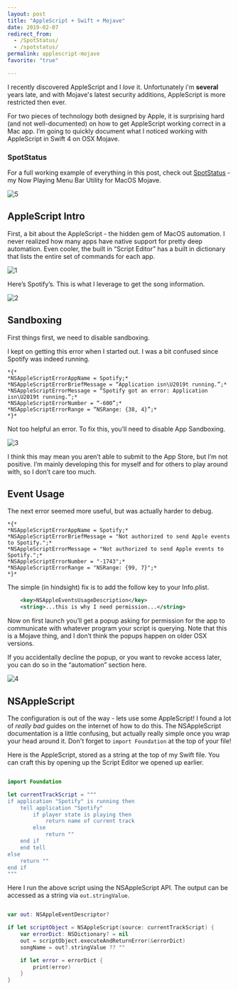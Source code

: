 ```yaml
---
layout: post
title: "AppleScript + Swift + Mojave"
date: 2019-02-07
redirect_from:
  - /SpotStatus/
  - /spotstatus/
permalink: applescript-mojave
favorite: "true"

---
```


I recently discovered AppleScript and I _love_ it. Unfortunately i'm **several** years late, and with Mojave's latest security additions, AppleScript is more restricted then ever.

For two pieces of technology both designed by Apple, it is surprising hard (and not well-documented) on how to get AppleScript working correct in a Mac app. I’m going to quickly document what I noticed working with AppleScript in Swift 4 on OSX Mojave.

### SpotStatus

For a full working example of everything in this post, check out [SpotStatus](https://github.com/joshspicer/SpotStatus) - my Now Playing Menu Bar Utility for MacOS Mojave.

![5]({{site.url}}//assets/resources-mojave/5.png)

## AppleScript Intro

First, a bit about the AppleScript - the hidden gem of MacOS automation. I never realized how many apps have native support for pretty deep automation. Even cooler, the built in “Script Editor” has a built in dictionary that lists the entire set of commands for each app.

![1]({{site.url}}//assets/resources-mojave/1.png)

Here’s Spotify’s. This is what I leverage to get the song information.

![2]({{site.url}}//assets/resources-mojave/2.png)

## Sandboxing

First things first, we need to disable sandboxing.

I kept on getting this error when I started out. I was a bit confused since Spotify was indeed running.

```
*{*
*NSAppleScriptErrorAppName = Spotify;*
*NSAppleScriptErrorBriefMessage = “Application isn\U2019t running.”;*
*NSAppleScriptErrorMessage = “Spotify got an error: Application isn\U2019t running.”;*
*NSAppleScriptErrorNumber = “-600”;*
*NSAppleScriptErrorRange = “NSRange: {38, 4}”;*
*}*
```

Not too helpful an error. To fix this, you’ll need to disable App Sandboxing.

![3]({{site.url}}//assets/resources-mojave/3.png)

I think this may mean you aren’t able to submit to the App Store, but I’m not positive. I’m mainly developing this for myself and for others to play around with, so I don’t care too much.

## Event Usage

The next error seemed more useful, but was actually harder to debug.

```
*{*
*NSAppleScriptErrorAppName = Spotify;*
*NSAppleScriptErrorBriefMessage = "Not authorized to send Apple events to Spotify.";*
*NSAppleScriptErrorMessage = "Not authorized to send Apple events to Spotify.";*
*NSAppleScriptErrorNumber = "-1743";*
*NSAppleScriptErrorRange = "NSRange: {99, 7}";*
*}*
```

The simple (in hindsight) fix is to add the follow key to your Info.plist.

```xml
    <key>NSAppleEventsUsageDescription</key>
    <string>...this is why I need permission...</string>
```

Now on first launch you’ll get a popup asking for permission for the app to communicate with whatever program your script is querying. Note that this is a Mojave thing, and I don’t think the popups happen on older OSX versions.

If you accidentally decline the popup, or you want to revoke access later, you can do so in the “automation” section here.

![4]({{site.url}}//assets/resources-mojave/4.png)

## NSAppleScript

The configuration is out of the way - lets use some AppleScript! I found a lot of _really bad_ guides on the internet of how to do this. The NSAppleScript documentation is a little confusing, but actually really simple once you wrap your head around it. Don't forget to `import Foundation` at the top of your file!

Here is the AppleScript, stored as a string at the top of my Swift file. You can craft this by opening up the Script Editor we opened up earlier.

```swift

import Foundation

let currentTrackScript = """
if application "Spotify" is running then
    tell application "Spotify"
        if player state is playing then
            return name of current track
        else
            return ""
    end if
    end tell
else
    return ""
end if
"""
```

Here I run the above script using the NSAppleScript API. The output can be accessed as a string via `out.stringValue`.

```swift

var out: NSAppleEventDescriptor?

if let scriptObject = NSAppleScript(source: currentTrackScript) {
    var errorDict: NSDictionary? = nil
    out = scriptObject.executeAndReturnError(&errorDict)
    songName = out?.stringValue ?? ""

    if let error = errorDict {
        print(error)
    }
}
```
